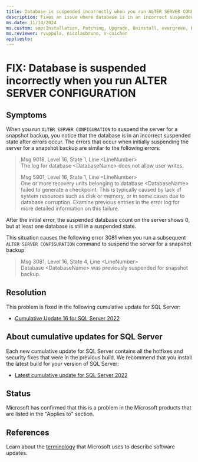```yaml
---
title: Database is suspended incorrectly when you run ALTER SERVER CONFIGURATION
description: Fixes an issue where database is in an incorrect suspended state after errors occur when you run ALTER SERVER CONFIGURATION to suspend the server for a snapshot backup.
ms.date: 11/14/2024
ms.custom: sap:Installation, Patching, Upgrade, Uninstall, evergreen, KB5048510
ms.reviewer: rvuppula, nicolasbruno, v-cuichen
appliesto:
---
```

# FIX: Database is suspended incorrectly when you run ALTER SERVER CONFIGURATION

## Symptoms

When you run `ALTER SERVER CONFIGURATION` to suspend the server for a snapshot backup, you notice that the database is in an incorrect suspended state after errors occur. The errors that occur when initially suspending the server for a snapshot backup are similar to the following errors:

> Msg 9018, Level 16, State 1, Line \<LineNumber>  
> The log for database \<DatabaseName> does not allow user writes.
>
> Msg 5901, Level 16, State 1, Line \<LineNumber>  
> One or more recovery units belonging to database \<DatabaseName> failed to generate a checkpoint. This is typically caused by lack of system resources such as disk or memory, or in some cases due to database corruption. Examine previous entries in the error log for more detailed information on this failure.

After the initial error, the suspended database count on the server shows 0, but at least one database is still in a suspended state.

This situation causes the following error 3081 when you run a subsequent `ALTER SERVER CONFIGURATION` command to suspend the server for a snapshot backup:

> Msg 3081, Level 16, State 4, Line \<LineNumber>  
> Database \<DatabaseName> was previously suspended for snapshot backup.

## Resolution

This problem is fixed in the following cumulative update for SQL Server:

- [Cumulative Update 16 for SQL Server 2022](cumulativeupdate16.md)

## About cumulative updates for SQL Server

Each new cumulative update for SQL Server contains all the hotfixes and security fixes that were in the previous build. We recommend that you install the latest build for your version of SQL Server:

- [Latest cumulative update for SQL Server 2022](build-versions.md)

## Status

Microsoft has confirmed that this is a problem in the Microsoft products that are listed in the "Applies to" section.

## References

Learn about the [terminology](../../../windows-client/deployment/standard-terminology-software-updates.md) that Microsoft uses to describe software updates.

